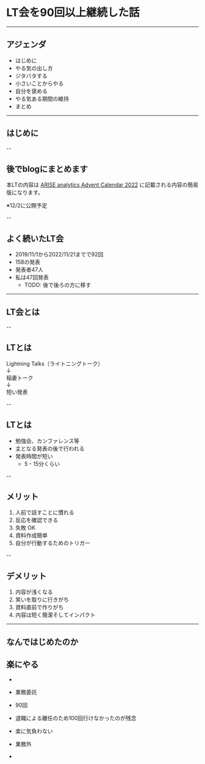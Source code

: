 <style type="text/css">
  .reveal h1,
  .reveal h2,
  .reveal h3,
  .reveal h4,
  .reveal h5,
  .reveal h6 {
    text-transform: none;
  }
</style>

# LT会を90回以上継続した話

---

## アジェンダ

- はじめに
- やる気の出し方
- ジタバタする
- 小さいことからやる
- 自分を褒める
- やる気ある期間の維持
- まとめ

---

## はじめに

--

## 後でblogにまとめます

本LTの内容は [ARISE analytics Advent Calendar 2022](https://qiita.com/advent-calendar/2022/arise-analytics) に記載される内容の簡易版になります。

※12/2に公開予定

--

## よく続いたLT会

- 2019/11/1から2022/11/21までで92回
- 158の発表
- 発表者47人
- 私は47回発表
  - TODO: 後で後ろの方に移す

---

## LT会とは

--

## LTとは

Lightning Talks（ライトニングトーク）  
↓  
稲妻トーク  
↓  
短い発表

--

## LTとは

- 勉強会、カンファレンス等
- 主となる発表の後で行われる
- 発表時間が短い
  - 5 - 15分くらい

--

## メリット

1. 人前で話すことに慣れる
2. 反応を確認できる
3. 失敗 OK
4. 資料作成簡単
5. 自分が行動するためのトリガー

--

## デメリット

1. 内容が浅くなる
2. 笑いを取りに行きがち
3. 資料直前で作りがち
4. 内容は短く簡潔そしてインパクト

---

## なんではじめたのか

## 楽にやる
- 



- 業務委託
- 90回
- 退職による離任のため100回行けなかったのが残念
- 楽に気負わない
- 業務外
- 


